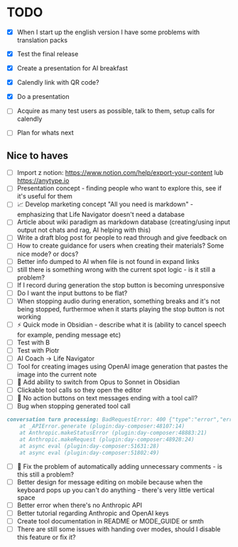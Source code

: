 # TODO

- [x] When I start up the english version I have some problems with translation packs
- [x] Test the final release
- [x] Create a presentation for AI breakfast
- [x] Calendly link with QR code?
- [x] Do a presentation

- [ ] Acquire as many test users as possible, talk to them, setup calls for calendly
- [ ] Plan for whats next

## Nice to haves

- [ ] Import z notion: https://www.notion.com/help/export-your-content lub https://anytype.io
- [ ] Presentation concept - finding people who want to explore this, see if it's useful for them
- [ ] 📈 Develop marketing concept "All you need is markdown" - emphasizing that Life Navigator doesn't need a database
- [ ] Article about wiki paradigm as markdown database (creating/using input output not chats and rag, AI helping with this)
- [ ] Write a draft blog post for people to read through and give feedback on
- [ ] How to create guidance for users when creating their materials? Some nice mode? or docs?
- [ ] Better info dumped to AI when file is not found in expand links
- [ ] still there is something wrong with the current spot logic - is it still a problem?
- [ ] If I record during generation the stop button is becoming unresponsive
- [ ] Do I want the input buttons to be flat?
- [ ] When stopping audio during eneration, something breaks and it's not being stopped, furthermoe when it starts playing the stop button is not working
- [ ] ⚡ Quick mode in Obsidian - describe what it is (ability to cancel speech for example, pending message etc)
- [ ] Test with B
- [ ] Test with Piotr
- [ ] AI Coach -> Life Navigator
- [ ] Tool for creating images using OpenAI image generation that pastes the image into the current note
- [ ] 🤖 Add ability to switch from Opus to Sonnet in Obsidian
- [ ] Clickable tool calls so they open the editor
- [ ] 🔧 No action buttons on text messages ending with a tool call?
- [ ] Bug when stopping generated tool call
```markdown
conversation turn processing: BadRequestError: 400 {"type":"error","error":{"type":"invalid_request_error","message":"messages.4: `tool_use` ids were found without `tool_result` blocks immediately after: toolu_016aY9VAzzsaK6mWENg3JN8L. Each `tool_use` block must have a corresponding `tool_result` block in the next message."}}
    at _APIError.generate (plugin:day-composer:48107:14)
    at Anthropic.makeStatusError (plugin:day-composer:48883:21)
    at Anthropic.makeRequest (plugin:day-composer:48928:24)
    at async eval (plugin:day-composer:51631:28)
    at async eval (plugin:day-composer:51802:49)
```
- [ ] 🐛 Fix the problem of automatically adding unnecessary comments - is this still a problem?
- [ ] Better design for message editing on mobile because when the keyboard pops up you can't do anything - there's very little vertical space
- [ ] Better error when there's no Anthropic API
- [ ] Better tutorial regarding Anthropic and OpenAI keys
- [ ] Create tool documentation in README or MODE_GUIDE or smth
- [ ] There are still some issues with handing over modes, should I disable this feature or fix it?
